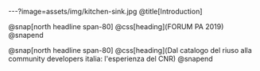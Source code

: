 ---?image=assets/img/kitchen-sink.jpg
@title[Introduction]

@snap[north headline span-80]
@css[heading](FORUM PA 2019)
@snapend

@snap[north headline span-80]
@css[heading](Dal catalogo del riuso alla community developers italia: l'esperienza del CNR)
@snapend
